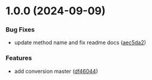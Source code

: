 # 1.0.0 (2024-09-09)


### Bug Fixes

* update method name and fix readme docs ([aec5da2](https://github.com/dev-ahmadbilal/currency-master/commit/aec5da2fc8bf4648ab7edbd3df07baad174ff376))


### Features

* add conversion master ([df46044](https://github.com/dev-ahmadbilal/currency-master/commit/df46044ce80f8912814ef836aac4ecf7d0ed071b))
